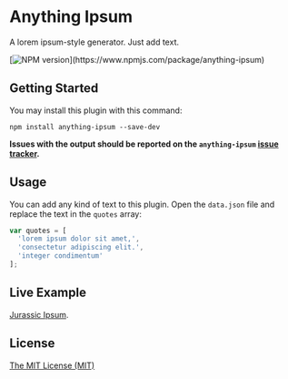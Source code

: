 # Anything Ipsum
A lorem ipsum-style generator. Just add text.

[![NPM version](https://img.shields.io/npm/v/anything-ipsum.svg?)](https://www.npmjs.com/package/anything-ipsum)


## Getting Started

You may install this plugin with this command:

```shell
npm install anything-ipsum --save-dev
```

**Issues with the output should be reported on the `anything-ipsum` [issue tracker](https://github.com/allthingssmitty/anything-ipsum/issues).**


## Usage

You can add any kind of text to this plugin. Open the `data.json` file and replace the text in the `quotes` array:

```javascript
var quotes = [
  'lorem ipsum dolor sit amet,',
  'consectetur adipiscing elit.',
  'integer condimentum'  
];
```


## Live Example

[Jurassic Ipsum](http://codepen.io/AllThingsSmitty/pen/bpmZpK).


## License

[The MIT License (MIT)](https://github.com/AllThingsSmitty/anything-ipsum/blob/master/LICENSE)